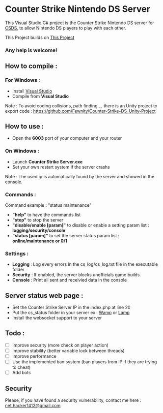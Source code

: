 # Counter Strike Nintendo DS Server
 
This Visual Studio C# project is the Counter Strike Nintendo DS server for [CSDS](https://github.com/Fewnity/Counter-Strike-Nintendo-DS), to allow Nintendo DS players to play with each other.

This Project builds on [This Project](https://github.com/Fewnity/Counter-Strike-Nintendo-DS-Server)

### Any help is welcome!

## How to compile :

### For Windows :
- Install [Visual Studio](https://visualstudio.microsoft.com/fr/downloads/)
- Compile from **Visual Studio**

Note : To avoid coding collisions, path finding..., there is an Unity project to export code : https://github.com/Fewnity/Counter-Strike-DS-Unity-Project

## How to use :
- Open the **6003** port of your computer and your router

### On Windows :
- Launch **Counter Strike Server.exe**
- Set your own restart system if the server crashs

Note : The used ip is automatically found by the server and showed in the console.

### Commands :
Command example : "status maintenance"
- **"help"** to have the commands list
- **"stop"** to stop the server
- **"disable/enable [param]"** to disable or enable a setting param list : **logging/security/console**
- **"status [param]"** to set the server status param list : **online/maintenance or 0/1**

### Settings :
- **Logging** : Log every errors in the cs_log/cs_log.txt file in the executable folder
- **Security** : If enabled, the server blocks unofficials game builds
- **Console** : Print all sent and receivied data in the console

## Server status web page :
- Set the Counter Strike Server IP in the index.php  at line 20
- Put the cs_status folder in your server ex : [Wamp](https://www.wampserver.com/) or [Lamp](https://doc.ubuntu-fr.org/lamp)
- Install the websocket support to your server

## Todo :
- [ ] Improve security (more check on player action)
- [ ] Improve stability (better variable lock between threads)
- [ ] Improve performance
- [ ] Use the implemented ban system (ban players from IP if they are trying to cheat)
- [ ] Add bots

## Security
Please, if you have found a security vulnerability, contact me here : net.hacker1412@gmail.com